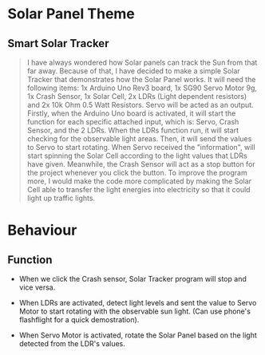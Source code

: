 # Solar Panel Theme
## Smart Solar Tracker

 > I have always wondered how Solar panels can track the Sun from that far away. Because of that, I have decided to make a simple Solar Tracker that demonstrates how the Solar Panel works. It will need the following items: 1x Arduino Uno Rev3 board, 1x SG90 Servo Motor 9g, 1x Crash Sensor, 1x Solar Cell, 2x LDRs (Light dependent resistors) and 2x 10k Ohm 0.5 Watt Resistors. Servo will be acted as an output. Firstly, when the Arduino Uno board is activated, it will start the function for each specific attached input, which is: Servo, Crash Sensor, and the 2 LDRs. When the LDRs function run, it will start checking for the observable light areas. Then, it will send the values to Servo to start rotating. When Servo received the "information", will start spinning the Solar Cell according to the light values that LDRs have given. Meanwhile, the Crash Sensor will act as a stop button for the project whenever you click the button. To improve the program more, I would make the code more complicated by making the Solar Cell able to transfer the light energies into electricity so that it could light up traffic lights.
# Behaviour
## Function

- When we click the Crash sensor, Solar Tracker program will stop and vice versa.

- When LDRs are activated, detect light levels and sent the value to Servo Motor to start rotating with the observable sun light. (Can use phone's flashflight for a quick demostration).

- When Servo Motor is activated, rotate the Solar Panel based on the light detected from the LDR's values.